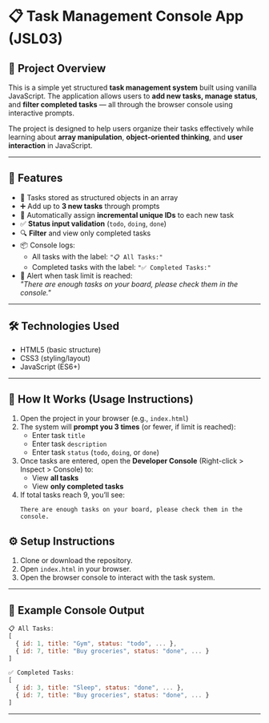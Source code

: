 # 📋 Task Management Console App (JSL03)

## 📌 Project Overview

This is a simple yet structured **task management system** built using vanilla JavaScript. The application allows users to **add new tasks, manage status**, and **filter completed tasks** — all through the browser console using interactive prompts.

The project is designed to help users organize their tasks effectively while learning about **array manipulation**, **object-oriented thinking**, and **user interaction** in JavaScript.

---

## 🚀 Features

- 🧠 Tasks stored as structured objects in an array
- ➕ Add up to **3 new tasks** through prompts
- 🔢 Automatically assign **incremental unique IDs** to each new task
- ✅ **Status input validation** (`todo`, `doing`, `done`)
- 🔍 **Filter** and view only completed tasks
- 📦 Console logs:
  - All tasks with the label: `"📋 All Tasks:"`
  - Completed tasks with the label: `"✅ Completed Tasks:"`
- 🔔 Alert when task limit is reached:  
  _"There are enough tasks on your board, please check them in the console."_

---

## 🛠️ Technologies Used

- HTML5 (basic structure)
- CSS3 (styling/layout)
- JavaScript (ES6+)

---

## 🧩 How It Works (Usage Instructions)

1. Open the project in your browser (e.g., `index.html`)
2. The system will **prompt you 3 times** (or fewer, if limit is reached):
   - Enter task `title`
   - Enter task `description`
   - Enter task `status` (`todo`, `doing`, or `done`)
3. Once tasks are entered, open the **Developer Console** (Right-click > Inspect > Console) to:
   - View **all tasks**
   - View **only completed tasks**
4. If total tasks reach 9, you’ll see:
   ```
   There are enough tasks on your board, please check them in the console.
   ```

## ⚙️ Setup Instructions

1. Clone or download the repository.
2. Open `index.html` in your browser.
3. Open the browser console to interact with the task system.

---

## 🧪 Example Console Output

```js
📋 All Tasks:
[
  { id: 1, title: "Gym", status: "todo", ... },
  { id: 7, title: "Buy groceries", status: "done", ... }
]

✅ Completed Tasks:
[
  { id: 3, title: "Sleep", status: "done", ... },
  { id: 7, title: "Buy groceries", status: "done", ... }
]
```

---
